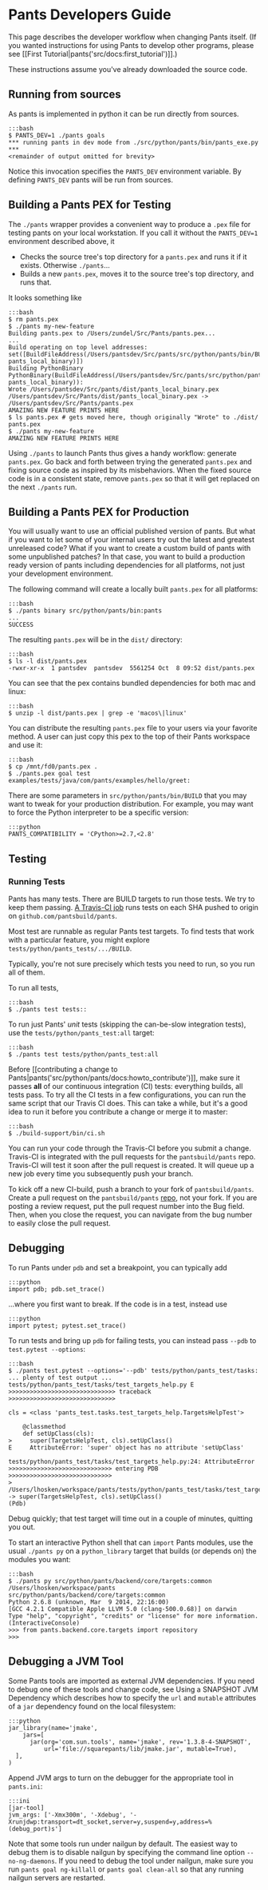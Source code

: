 Pants Developers Guide
======================

This page describes the developer workflow when changing Pants itself. (If you wanted
instructions for using Pants to develop other programs, please see
[[First Tutorial|pants('src/docs:first_tutorial')]].)

These instructions assume you've already
<a pantsref="download_source_code">downloaded the source code</a>.

Running from sources
--------------------

As pants is implemented in python it can be run directly from sources.

    :::bash
    $ PANTS_DEV=1 ./pants goals
    *** running pants in dev mode from ./src/python/pants/bin/pants_exe.py ***
    <remainder of output omitted for brevity>

Notice this invocation specifies the `PANTS_DEV` environment variable.
By defining `PANTS_DEV` pants will be run from sources.

Building a Pants PEX for Testing
--------------------------------

The `./pants` wrapper provides a convenient way to produce a `.pex` file for testing pants on
your local workstation. If you call it without the `PANTS_DEV=1` environment described above, it

+   Checks the source tree's top directory for a `pants.pex` and runs
    it if it exists. Otherwise `./pants`...
+   Builds a new `pants.pex`, moves it to the source tree's top
    directory, and runs that.

It looks something like

    :::bash
    $ rm pants.pex
    $ ./pants my-new-feature
    Building pants.pex to /Users/zundel/Src/Pants/pants.pex...
    ...
    Build operating on top level addresses: set([BuildFileAddress(/Users/pantsdev/Src/pants/src/python/pants/bin/BUILD, pants_local_binary)])
    Building PythonBinary PythonBinary(BuildFileAddress(/Users/pantsdev/Src/pants/src/python/pants/bin/BUILD, pants_local_binary)):
    Wrote /Users/pantsdev/Src/pants/dist/pants_local_binary.pex
    /Users/pantsdev/Src/Pants/dist/pants_local_binary.pex -> /Users/pantsdev/Src/Pants/pants.pex
    AMAZING NEW FEATURE PRINTS HERE
    $ ls pants.pex # gets moved here, though originally "Wrote" to ./dist/
    pants.pex
    $ ./pants my-new-feature
    AMAZING NEW FEATURE PRINTS HERE

Using `./pants` to launch Pants thus gives a handy workflow: generate `pants.pex`.
Go back and forth between trying the generated `pants.pex` and fixing source code as inspired by
its misbehaviors. When the fixed source code is in a consistent state, remove `pants.pex` so
that it will get replaced on the next `./pants` run.

Building a Pants PEX for Production
-----------------------------------

You will usually want to use an official published version of pants. But what if you want to
let some of your internal users try out the latest and greatest unreleased code?
What if you want to create a custom build of pants with some unpublished patches?
In that case, you want to build a production ready version of pants including dependencies for
all platforms, not just your development environment.

The following command will create a locally built `pants.pex` for all platforms:

    :::bash
    $ ./pants binary src/python/pants/bin:pants
    ...
    SUCCESS

The resulting `pants.pex` will be in the `dist/` directory:

    :::bash
    $ ls -l dist/pants.pex
    -rwxr-xr-x  1 pantsdev  pantsdev  5561254 Oct  8 09:52 dist/pants.pex

You can see that the pex contains bundled dependencies for both mac and linux:

    :::bash
    $ unzip -l dist/pants.pex | grep -e 'macos\|linux'

You can distribute the resulting `pants.pex` file to your users via your favorite method.
A user can just copy this pex to the top of their Pants workspace and use it:

    :::bash
    $ cp /mnt/fd0/pants.pex .
    $ ./pants.pex goal test examples/tests/java/com/pants/examples/hello/greet:

There are some parameters in `src/python/pants/bin/BUILD` that you may want to tweak for your
production distribution. For example, you may want to force the Python interpreter to be a
specific version:

    :::python
    PANTS_COMPATIBILITY = 'CPython>=2.7,<2.8'

Testing
-------

<a pantsmark="dev_run_all_tests"> </a>

### Running Tests

Pants has many tests. There are BUILD targets to run those tests. We try to keep them passing.
[A Travis-CI job](https://travis-ci.org/pantsbuild/pants) runs tests on each SHA pushed to
origin on `github.com/pantsbuild/pants`.

Most test are runnable as regular Pants test targets. To find tests that work with a particular
feature, you might explore `tests/python/pants_tests/.../BUILD`.

Typically, you're not sure precisely which tests you need to run, so you run all of them.

To run all tests,

    :::bash
    $ ./pants test tests::

To run just Pants' *unit* tests (skipping the can-be-slow integration tests), use the
`tests/python/pants_test:all` target:

    :::bash
    $ ./pants test tests/python/pants_test:all

Before [[contributing a change to Pants|pants('src/python/pants/docs:howto_contribute')]],
make sure it passes **all** of our continuous integration (CI) tests: everything builds,
all tests pass. To try all the CI tests in a few configurations, you can run the same script
that our Travis CI does. This can take a while, but it's a good idea to run it before you
contribute a change or merge it to master:

    :::bash
    $ ./build-support/bin/ci.sh

You can run your code through the Travis-CI before you submit a change. Travis-CI is integrated
with the pull requests for the `pantsbuild/pants` repo. Travis-CI will test it soon after the pull
request is created. It will queue up a new job every time you subsequently push your branch.

To kick off a new CI-build, push a branch to
<a pantsref="download_source_code">your fork</a> of `pantsbuild/pants`.
Create a pull request on the `pantsbuild/pants` [repo](https://github.com/pantsbuild/pants),
not your fork. If you are posting a review request, put the pull request number into the Bug
field. Then, when you close the request, you can navigate from the bug number to easily close
the pull request.

Debugging
---------

To run Pants under `pdb` and set a breakpoint, you can typically add

    :::python
    import pdb; pdb.set_trace()

...where you first want to break. If the code is in a test, instead use

    :::python
    import pytest; pytest.set_trace()

To run tests and bring up `pdb` for failing tests, you can instead pass `--pdb` to
`test.pytest --options`:

    :::bash
    $ ./pants test.pytest --options='--pdb' tests/python/pants_test/tasks:
    ... plenty of test output ...
    tests/python/pants_test/tasks/test_targets_help.py E
    >>>>>>>>>>>>>>>>>>>>>>>>>>>>>> traceback >>>>>>>>>>>>>>>>>>>>>>>>>>>>>>

    cls = <class 'pants_test.tasks.test_targets_help.TargetsHelpTest'>

        @classmethod
        def setUpClass(cls):
    >     super(TargetsHelpTest, cls).setUpClass()
    E     AttributeError: 'super' object has no attribute 'setUpClass'

    tests/python/pants_test/tasks/test_targets_help.py:24: AttributeError
    >>>>>>>>>>>>>>>>>>>>>>>>>>>>> entering PDB >>>>>>>>>>>>>>>>>>>>>>>>>>>>>
    > /Users/lhosken/workspace/pants/tests/python/pants_test/tasks/test_targets_help.py(24)setUpClass()
    -> super(TargetsHelpTest, cls).setUpClass()
    (Pdb)

Debug quickly; that test target will time out in a couple of minutes,
quitting you out.

To start an interactive Python shell that can `import` Pants modules,
use the usual `./pants py` on a `python_library` target that builds (or
depends on) the modules you want:

    :::bash
    $ ./pants py src/python/pants/backend/core/targets:common
    /Users/lhosken/workspace/pants src/python/pants/backend/core/targets:common
    Python 2.6.8 (unknown, Mar  9 2014, 22:16:00)
    [GCC 4.2.1 Compatible Apple LLVM 5.0 (clang-500.0.68)] on darwin
    Type "help", "copyright", "credits" or "license" for more information.
    (InteractiveConsole)
    >>> from pants.backend.core.targets import repository
    >>>

Debugging a JVM Tool
--------------------

Some Pants tools are imported as external JVM dependencies. If you need
to debug one of these tools and change code, see
<a pantsref="test_3rdparty_jvm_snapshot">Using a SNAPSHOT JVM Dependency</a>
which describes how to specify the `url` and `mutable` attributes of a `jar`
dependency found on the local filesystem:

    :::python
    jar_library(name='jmake',
        jars=[
          jar(org='com.sun.tools', name='jmake', rev='1.3.8-4-SNAPSHOT',
              url='file://squarepants/lib/jmake.jar', mutable=True),
      ],
    )

Append JVM args to turn on the debugger for the appropriate tool in
`pants.ini`:

    :::ini
    [jar-tool]
    jvm_args: ['-Xmx300m', '-Xdebug', '-Xrunjdwp:transport=dt_socket,server=y,suspend=y,address=%(debug_port)s']

Note that some tools run under nailgun by default. The easiest way to
debug them is to disable nailgun by specifying the command line option
`--no-ng-daemons`. If you need to debug the tool under nailgun, make
sure you run `pants goal ng-killall` or `pants goal clean-all` so that
any running nailgun servers are restarted.
